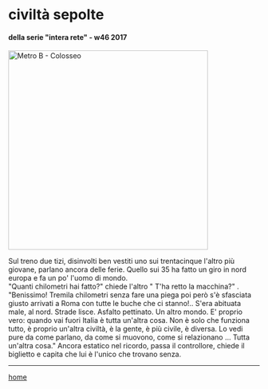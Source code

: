 # civiltà sepolte    

#### della serie "intera rete" - w46 2017  
<img src="https://drive.google.com/uc?id=1cVcVK_6viF84b84j4mkf6cmFMPxkApq0" alt="Metro B - Colosseo"  width="400">    
<!--- /interarete122.png  --->  

Sul treno due tizi, disinvolti ben vestiti uno sui trentacinque l'altro più giovane, parlano ancora delle ferie. Quello sui 35 ha fatto un giro in nord europa e fa un po' l'uomo di mondo.  
"Quanti chilometri hai fatto?" chiede  l'altro " T'ha retto la macchina?" .
"Benissimo! Tremila chilometri senza fare una piega poi però s'è sfasciata giusto arrivati a Roma con tutte le buche che ci stanno!.. S'era abituata male, al nord. Strade lisce. Asfalto pettinato. Un altro mondo. E' proprio vero: quando vai fuori Italia è tutta un'altra cosa. Non è solo che funziona tutto, è proprio un'altra civiltà, è la gente, è più civile, è diversa. Lo vedi pure da come parlano, da come si muovono, come si relazionano ... Tutta un'altra cosa."
Ancora estatico nel ricordo, passa il controllore, chiede il biglietto e capita che lui è l'unico che trovano senza.
   
---  
[home](/interarete.md)  
